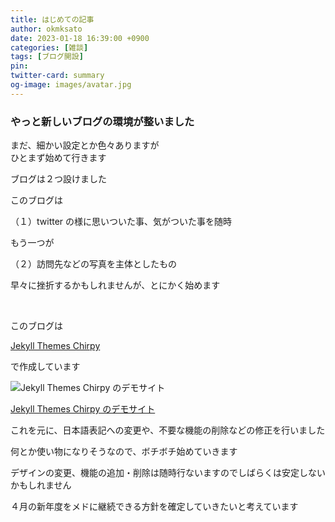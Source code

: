 ```yaml
---
title: はじめての記事
author: okmksato
date: 2023-01-18 16:39:00 +0900
categories: [雑談]
tags: [ブログ開設]
pin: 
twitter-card: summary
og-image: images/avatar.jpg
---
```


### やっと新しいブログの環境が整いました

まだ、細かい設定とか色々ありますが  
ひとまず始めて行きます  

ブログは２つ設けました

このブログは

（１）twitter の様に思いついた事、気がついた事を随時

もう一つが

（２）訪問先などの写真を主体としたもの

早々に挫折するかもしれませんが、とにかく始めます

<br />

このブログは

[Jekyll Themes Chirpy](http://jekyllthemes.org/themes/jekyll-theme-chirpy/)

で作成しています

![Jekyll Themes Chirpy のデモサイト](images/2023-01-15-chirpy-demo.jpg)

[Jekyll Themes Chirpy のデモサイト](https://chirpy.cotes.page/)

これを元に、日本語表記への変更や、不要な機能の削除などの修正を行いました

何とか使い物になりそうなので、ボチボチ始めていきます

デザインの変更、機能の追加・削除は随時行ないますのでしばらくは安定しないかもしれません

４月の新年度をメドに継続できる方針を確定していきたいと考えています
